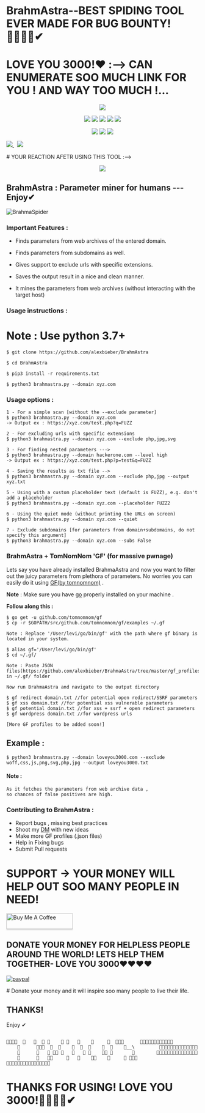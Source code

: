 # BrahmAstra--BEST SPIDING TOOL EVER MADE FOR BUG BOUNTY!🔴🔴🔴🔴✔
# LOVE YOU 3000!❤ :--> CAN ENUMERATE SOO MUCH LINK FOR YOU ! AND WAY TOO MUCH !...
<p align="center">
  <img src="https://thumbs.gfycat.com/VerifiableSelfishAtlanticblackgoby-size_restricted.gif">
  </p>
<p align="center">
  <img src="https://img.shields.io/badge/Version-2.0-green?style=for-the-badge">
  <img src="https://img.shields.io/github/license/alexbieber/BrahmAstra?style=for-the-badge">
  <img src="https://img.shields.io/github/stars/alexbieber/BrahmAstra?style=for-the-badge">
  <img src="https://img.shields.io/github/issues/alexbieber/BrahmAstra?color=red&style=for-the-badge">
  <img src="https://img.shields.io/github/forks/alexbieber/BrahmAstra?color=teal&style=for-the-badge">
</p>

<p align="center">
  <img src="https://img.shields.io/badge/Author-Alex--Bieber-cyan?style=flat-square">
  <img src="https://img.shields.io/badge/Open%20Source-Yes-cyan?style=flat-square">
  <img src="https://img.shields.io/badge/Written%20In-Bash-cyan?style=flat-square">
</p>
<p align="left">
  <a href="https://www.twitter.com/alexbieber12341">
      <img src="https://img.shields.io/badge/Twitter-@alexbieber12341-blue?style=plastic&logo=twitter"/>
  </a>&nbsp;
  <a href="https://github.com/sponsors/alexbieber">
      <img src="https://img.shields.io/badge/Sponsor-GitHub-red?style=plastic&logo=github"/>
  </a>
</p>
# YOUR REACTION AFETR USING THIS TOOL :-->

<p align="center">
  <img src="https://c.tenor.com/0Ll8B73iS30AAAAd/girl-shocked.gif">
  </p>

  

## BrahmAstra : Parameter miner for humans --- Enjoy✔

![BrahmaSpider](https://raw.githubusercontent.com/alexbieber/BrahAstra/master/static/banner.PNG)

### Important Features :

  

- Finds parameters from web archives of the entered domain.

- Finds parameters from subdomains as well.

- Gives support to exclude urls with specific extensions.

- Saves the output result in a nice and clean manner.

- It mines the parameters from web archives (without interacting with the target host)

  

### Usage instructions :


# Note : Use python 3.7+
```
$ git clone https://github.com/alexbieber/BrahmAstra
```
```
$ cd BrahmAstra
```
```
$ pip3 install -r requirements.txt
```
```
$ python3 brahmastra.py --domain xyz.com
```

  

### Usage options :

```
1 - For a simple scan [without the --exclude parameter]
$ python3 brahmastra.py --domain xyz.com
-> Output ex : https://xyz.com/test.php?q=FUZZ

2 - For excluding urls with specific extensions
$ python3 brahmastra.py --domain xyz.com --exclude php,jpg,svg

3 - For finding nested parameters --->
$ python3 brahmastra.py --domain hackerone.com --level high
-> Output ex : https://xyz.com/test.php?p=test&q=FUZZ

4 - Saving the results as txt file -->
$ python3 brahmastra.py --domain xyz.com --exclude php,jpg --output xyz.txt

5 - Using with a custom placeholder text (default is FUZZ), e.g. don't add a placeholder
$ python3 brahmastra.py --domain xyz.com --placeholder FUZZ2

6 - Using the quiet mode (without printing the URLs on screen)
$ python3 brahmastra.py --domain xyz.com --quiet

7 - Exclude subdomains [for parameters from domain+subdomains, do not specify this argument]
$ python3 brahmastra.py --domain xyz.com --subs False 
```

### BrahmAstra + TomNomNom 'GF' (for massive pwnage)

  

Lets say you have already installed BrahmaAstra and now you want to filter out the juicy parameters from plethora of parameters. No worries you can easily do it using [GF(by tomnomnom)](https://github.com/tomnomnom/gf) .

  

**Note** : Make sure you have [go](https://golang.org/doc/install) properly installed on your machine .

  

**Follow along this :**

```
$ go get -u github.com/tomnomnom/gf
$ cp -r $GOPATH/src/github.com/tomnomnom/gf/examples ~/.gf

Note : Replace '/User/levi/go/bin/gf' with the path where gf binary is located in your system.

$ alias gf='/User/levi/go/bin/gf'
$ cd ~/.gf/

Note : Paste JSON files(https://github.com/alexbieber/BrahmaAstra/tree/master/gf_profiles) in ~/.gf/ folder

Now run BrahmaAstra and navigate to the output directory

$ gf redirect domain.txt //for potential open redirect/SSRF parameters
$ gf xss domain.txt //for potential xss vulnerable parameters
$ gf potential domain.txt //for xss + ssrf + open redirect parameters
$ gf wordpress domain.txt //for wordpress urls

[More GF profiles to be added soon!]
```

  

## Example :

```
$ python3 brahmastra.py --domain loveyou3000.com --exclude woff,css,js,png,svg,php,jpg --output loveyou3000.txt
```

  



#### Note :

```
As it fetches the parameters from web archive data ,
so chances of false positives are high.
```

### Contributing to BrahmAstra :

 - Report bugs , missing best practices 
 - Shoot my [DM](https://twitter.com/alexbieber12341) with new ideas 
 - Make more GF profiles (.json files)
 - Help in Fixing bugs
 - Submit Pull requests 

 
# SUPPORT -> YOUR MONEY WILL HELP OUT SOO MANY PEOPLE IN NEED!
<a href="https://www.buymeacoffee.com/alexbieber" target="_blank"><img src="https://www.buymeacoffee.com/assets/img/custom_images/orange_img.png" alt="Buy Me A Coffee" style="height: 41px !important;width: 174px !important;box-shadow: 0px 3px 2px 0px rgba(190, 190, 190, 0.5) !important;-webkit-box-shadow: 0px 3px 2px 0px rgba(190, 190, 190, 0.5) !important;" ></a>

## DONATE YOUR MONEY FOR HELPLESS PEOPLE AROUND THE WORLD! LETS HELP THEM TOGETHER- LOVE YOU 3000❤❤❤❤
<p>
  <a href="https://www.paypal.me/alexbieber1234">
      <img src="https://www.paypalobjects.com/en_US/i/btn/btn_donateCC_LG.gif" alt="paypal">
  </a>
</p>
# Donate your money and it will inspire soo many people to live their life.


 ## THANKS!  
   Enjoy ✔
 ## 
    🔴🔴🔴🔴  🔴   🔴  🔴 🔴    🔴 🔴   🔴    🔴     🔴  🔴🔴🔴      🔴🔴🔴🔴🔴🔴🔴🔴🔴🔴🔴🔴
        🔴      🔴🔴🔴  🔴  🔴    🔴  🔴  🔴    🔴  🔴    🔴__\         🔴🔴🔴🔴🔴🔴🔴🔴🔴🔴🔴🔴🔴🔴
        🔴      🔴   🔴 🔴🔴 🔴   🔴   🔴 🔴    🔴🔴 🔴       🔴        🔴🔴🔴🔴🔴🔴🔴🔴🔴🔴🔴🔴🔴🔴🔴
        🔴      🔴   🔴🔴     🔴   🔴    🔴🔴    🔴     🔴 🔴🔴🔴        🔴🔴🔴🔴🔴🔴🔴🔴🔴🔴🔴🔴🔴🔴🔴🔴


# THANKS FOR USING! LOVE YOU 3000!🔴🔴🔴🔴✔

  


  

